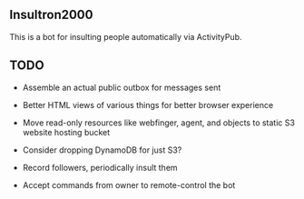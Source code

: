 Insultron2000
-------------

This is a bot for insulting people automatically via ActivityPub.

## TODO

* Assemble an actual public outbox for messages sent

* Better HTML views of various things for better browser experience

* Move read-only resources like webfinger, agent, and objects to static S3
  website hosting bucket

* Consider dropping DynamoDB for just S3?

* Record followers, periodically insult them

* Accept commands from owner to remote-control the bot
